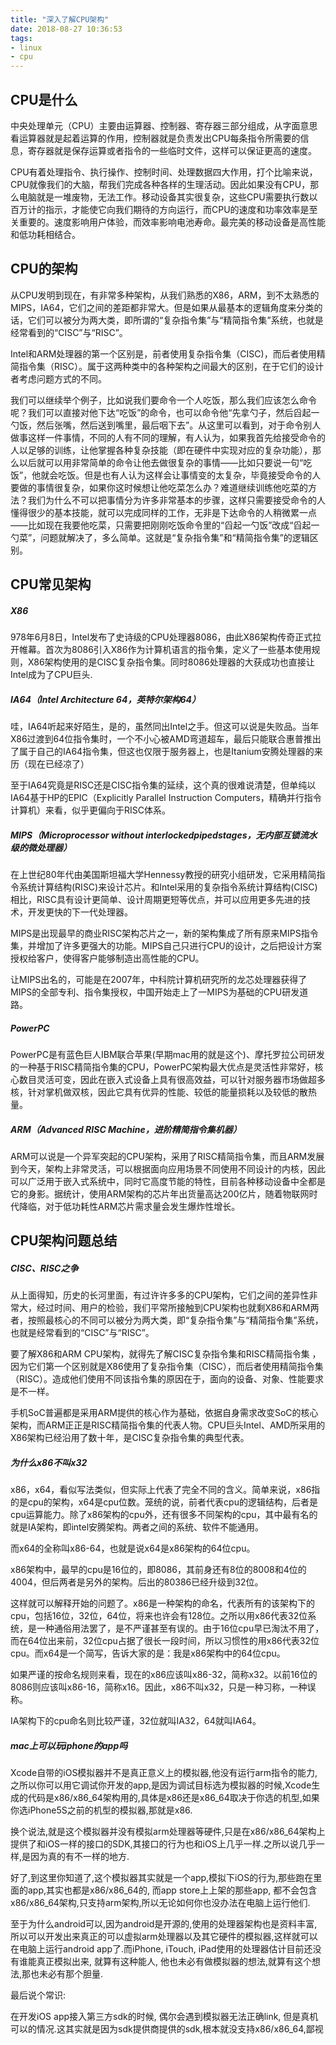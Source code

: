 ```yaml
---
title: "深入了解CPU架构"
date: 2018-08-27 10:36:53
tags:
- linux
- cpu
---
```




## CPU是什么

中央处理单元（CPU）主要由运算器、控制器、寄存器三部分组成，从字面意思看运算器就是起着运算的作用，控制器就是负责发出CPU每条指令所需要的信息，寄存器就是保存运算或者指令的一些临时文件，这样可以保证更高的速度。  



CPU有着处理指令、执行操作、控制时间、处理数据四大作用，打个比喻来说，CPU就像我们的大脑，帮我们完成各种各样的生理活动。因此如果没有CPU，那么电脑就是一堆废物，无法工作。移动设备其实很复杂，这些CPU需要执行数以百万计的指示，才能使它向我们期待的方向运行，而CPU的速度和功率效率是至关重要的。速度影响用户体验，而效率影响电池寿命。最完美的移动设备是高性能和低功耗相结合。 



## CPU的架构

从CPU发明到现在，有非常多种架构，从我们熟悉的X86，ARM，到不太熟悉的MIPS，IA64，它们之间的差距都非常大。但是如果从最基本的逻辑角度来分类的话，它们可以被分为两大类，即所谓的“复杂指令集”与“精简指令集”系统，也就是经常看到的“CISC”与“RISC”。



 Intel和ARM处理器的第一个区别是，前者使用复杂指令集（CISC)，而后者使用精简指令集（RISC）。属于这两种类中的各种架构之间最大的区别，在于它们的设计者考虑问题方式的不同。



我们可以继续举个例子，比如说我们要命令一个人吃饭，那么我们应该怎么命令呢？我们可以直接对他下达“吃饭”的命令，也可以命令他“先拿勺子，然后舀起一勺饭，然后张嘴，然后送到嘴里，最后咽下去”。从这里可以看到，对于命令别人做事这样一件事情，不同的人有不同的理解，有人认为，如果我首先给接受命令的人以足够的训练，让他掌握各种复杂技能（即在硬件中实现对应的复杂功能），那么以后就可以用非常简单的命令让他去做很复杂的事情——比如只要说一句“吃饭”，他就会吃饭。但是也有人认为这样会让事情变的太复杂，毕竟接受命令的人要做的事情很复杂，如果你这时候想让他吃菜怎么办？难道继续训练他吃菜的方法？我们为什么不可以把事情分为许多非常基本的步骤，这样只需要接受命令的人懂得很少的基本技能，就可以完成同样的工作，无非是下达命令的人稍微累一点——比如现在我要他吃菜，只需要把刚刚吃饭命令里的“舀起一勺饭”改成“舀起一勺菜”，问题就解决了，多么简单。这就是“复杂指令集”和“精简指令集”的逻辑区别。

<!-- more -->



## CPU常见架构

##### X86

978年6月8日，Intel发布了史诗级的CPU处理器8086，由此X86架构传奇正式拉开帷幕。首次为8086引入X86作为计算机语言的指令集，定义了一些基本使用规则，X86架构使用的是CISC复杂指令集。同时8086处理器的大获成功也直接让Intel成为了CPU巨头.

##### IA64（Intel Architecture 64，英特尔架构64）

哇，IA64听起来好陌生，是的，虽然同出Intel之手。但这可以说是失败品。当年X86过渡到64位指令集时，一个不小心被AMD弯道超车，最后只能联合惠普推出了属于自己的IA64指令集，但这也仅限于服务器上，也是Itanium安腾处理器的来历（现在已经凉了）

至于IA64究竟是RISC还是CISC指令集的延续，这个真的很难说清楚，但单纯以IA64基于HP的EPIC（Explicitly Parallel Instruction Computers，精确并行指令计算机）来看，似乎更偏向于RISC体系。

##### MIPS（Microprocessor without interlockedpipedstages，无内部互锁流水级的微处理器）

在上世纪80年代由美国斯坦福大学Hennessy教授的研究小组研发，它采用精简指令系统计算结构(RISC)来设计芯片。和Intel采用的复杂指令系统计算结构(CISC)相比，RISC具有设计更简单、设计周期更短等优点，并可以应用更多先进的技术，开发更快的下一代处理器。

MIPS是出现最早的商业RISC架构芯片之一，新的架构集成了所有原来MIPS指令集，并增加了许多更强大的功能。MIPS自己只进行CPU的设计，之后把设计方案授权给客户，使得客户能够制造出高性能的CPU。

让MIPS出名的，可能是在2007年，中科院计算机研究所的龙芯处理器获得了MIPS的全部专利、指令集授权，中国开始走上了一MIPS为基础的CPU研发道路。

##### PowerPC

PowerPC是有蓝色巨人IBM联合苹果(早期mac用的就是这个)、摩托罗拉公司研发的一种基于RISC精简指令集的CPU，PowerPC架构最大优点是灵活性非常好，核心数目灵活可变，因此在嵌入式设备上具有很高效益，可以针对服务器市场做超多核，针对掌机做双核，因此它具有优异的性能、较低的能量损耗以及较低的散热量。

##### ARM（Advanced RISC Machine，进阶精简指令集机器）

ARM可以说是一个异军突起的CPU架构，采用了RISC精简指令集，而且ARM发展到今天，架构上非常灵活，可以根据面向应用场景不同使用不同设计的内核，因此可以广泛用于嵌入式系统中，同时它高度节能的特性，目前各种移动设备中全都是它的身影。据统计，使用ARM架构的芯片年出货量高达200亿片，随着物联网时代降临，对于低功耗性ARM芯片需求量会发生爆炸性增长。



## CPU架构问题总结

##### CISC、RISC之争

从上面得知，历史的长河里面，有过许许多多的CPU架构，它们之间的差异性非常大，经过时间、用户的检验，我们平常所接触到CPU架构也就剩X86和ARM两者，按照最核心的不同可以被分为两大类，即“复杂指令集”与“精简指令集”系统，也就是经常看到的“CISC”与“RISC”。



要了解X86和ARM CPU架构，就得先了解CISC复杂指令集和RISC精简指令集 ，因为它们第一个区别就是X86使用了复杂指令集（CISC），而后者使用精简指令集（RISC）。造成他们使用不同该指令集的原因在于，面向的设备、对象、性能要求是不一样。

手机SoC普遍都是采用ARM提供的核心作为基础，依据自身需求改变SoC的核心架构，而ARM正正是RISC精简指令集的代表人物。CPU巨头Intel、AMD所采用的X86架构已经沿用了数十年，是CISC复杂指令集的典型代表。



##### 为什么x86不叫x32

x86，x64，看似写法类似，但实际上代表了完全不同的含义。简单来说，x86指的是cpu的架构，x64是cpu位数。笼统的说，前者代表cpu的逻辑结构，后者是cpu运算能力。除了x86架构的cpu外，还有很多不同架构的cpu，其中最有名的就是IA架构，即intel安腾架构。两者之间的系统、软件不能通用。

而x64的全称叫x86-64，也就是说x64是x86架构的64位cpu。



x86架构中，最早的cpu是16位的，即8086，其前身还有8位的8008和4位的4004，但后两者是另外的架构。后出的80386已经升级到32位。

这样就可以解释开始的问题了。x86是一种架构的命名，代表所有的该架构下的cpu，包括16位，32位，64位，将来也许会有128位。之所以用x86代表32位系统，是一种通俗用法罢了，是不严谨甚至有误的。由于16位cpu早已淘汰不用了，而在64位出来前，32位cpu占据了很长一段时间，所以习惯性的用x86代表32位cpu。而x64是一个简写，告诉大家的是：我是x86架构中的64位cpu。



如果严谨的按命名规则来看，现在的x86应该叫x86-32，简称x32。以前16位的8086则应该叫x86-16，简称x16。因此，x86不叫x32，只是一种习称，一种误称。

IA架构下的cpu命名则比较严谨，32位就叫IA32，64就叫IA64。



##### mac上可以玩iphone的app吗

Xcode自带的iOS模拟器并不是真正意义上的模拟器,他没有运行arm指令的能力,之所以你可以用它调试你开发的app,是因为调试目标选为模拟器的时候,Xcode生成的代码是x86/x86_64架构用的,具体是x86还是x86_64取决于你选的机型,如果你选iPhone5S之前的机型的模拟器,那就是x86.



换个说法,就是这个模拟器并没有模拟arm处理器等硬件,只是在x86/x86_64架构上提供了和iOS一样的接口的SDK,其接口的行为也和iOS上几乎一样.之所以说几乎一样,是因为真的有不一样的地方.



好了,到这里你知道了,这个模拟器其实就是一个app,模拟下iOS的行为,那些跑在里面的app,其实也都是x86/x86_64的, 而app store上上架的那些app, 都不会包含x86/x86_64架构,只支持arm架构,所以无论如何你也没办法在电脑上运行他们.

至于为什么android可以,因为android是开源的,使用的处理器架构也是资料丰富,所以可以开发出来真正的可以虚拟arm处理器以及其它硬件的模拟器,这样就可以在电脑上运行android app了.而iPhone, iTouch, iPad使用的处理器估计目前还没有谁能真正模拟出来, 就算有这种能人, 他也未必有做模拟器的想法,就算有这个想法,那也未必有那个胆量.



最后说个常识:

在开发iOS app接入第三方sdk的时候, 偶尔会遇到模拟器无法正确link, 但是真机可以的情况.这其实就是因为sdk提供商提供的sdk,根本就没支持x86/x86_64,鄙视













